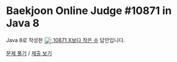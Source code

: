 # Baekjoon Online Judge #10871 in Java 8
Java 8로 작성한 [<img src="https://static.solved.ac/tier_small/1.svg" height="20" align="center">
10871 X보다 작은 수](https://www.acmicpc.net/problem/10871) 답안입니다.

[문제 풀기](https://www.acmicpc.net/problem/10871) / [제출 보기](https://www.acmicpc.net/source/86404151)

